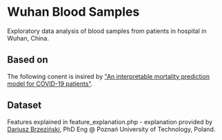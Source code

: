 # Wuhan Blood Samples
Exploratory data analysis of blood samples from patients in hospital in Wuhan, China. 

## Based on
The following conent is insired by ["An interpretable mortality prediction model for COVID-19 patients"](https://www.nature.com/articles/s42256-020-0180-7).

## Dataset
Features explained in feature_explanation.php - explanation provided by [Dariusz Brzeziński](https://www.cs.put.poznan.pl/dbrzezinski/), PhD Eng @ Poznań University of Technology, Poland.

